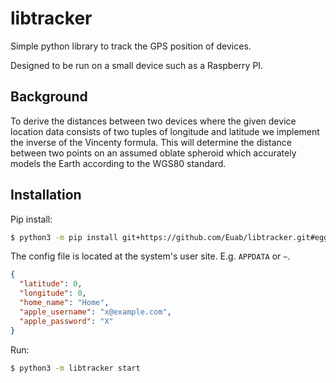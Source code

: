 # libtracker

Simple python library to track the GPS position of devices.

Designed to be run on a small device such as a Raspberry PI.

## Background
To derive the distances between two devices where the given device location data consists of two tuples of longitude and latitude we implement the inverse of the Vincenty formula.
This will determine the distance between two points on an assumed oblate spheroid which accurately models the Earth according to the WGS80 standard.

## Installation
Pip install:
```bash
$ python3 -m pip install git+https://github.com/Euab/libtracker.git#egg=libtracker
```

The config file is located at the system's user site. E.g. `APPDATA` or `~`.
```json
{
  "latitude": 0,
  "longitude": 0,
  "home_name": "Home",
  "apple_username": "x@example.com",
  "apple_password": "X"
}
```

Run:
```bash
$ python3 -m libtracker start
```